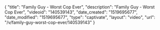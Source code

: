 {
    "title": "Family Guy - Worst Cop Ever",
    "description": "Family Guy - Worst Cop Ever",
    "videoid": "140539143",
    "date_created": "1519695677",
    "date_modified": "1519695677",
    "type": "captivate",
    "layout": "video",
    "url": "\/v\/family-guy-worst-cop-ever\/140539143"
}